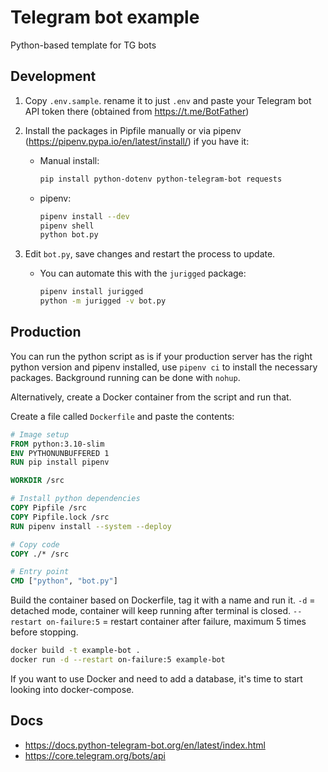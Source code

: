 # Telegram bot example

Python-based template for TG bots

## Development

1. Copy `.env.sample`. rename it to just `.env` and paste your Telegram bot API token there (obtained from https://t.me/BotFather)

2. Install the packages in Pipfile manually or via pipenv (https://pipenv.pypa.io/en/latest/install/) if you have it:
    - Manual install:
        ```bash
        pip install python-dotenv python-telegram-bot requests
        ```

    - pipenv:
        ```bash
        pipenv install --dev
        pipenv shell
        python bot.py
        ```

3. Edit `bot.py`, save changes and restart the process to update.
    - You can automate this with the `jurigged` package:

        ```bash
        pipenv install jurigged
        python -m jurigged -v bot.py
        ```

## Production

You can run the python script as is if your production server has the right python version and pipenv installed, use `pipenv ci` to install the necessary packages. Background running can be done with `nohup`.

Alternatively, create a Docker container from the script and run that.

Create a file called `Dockerfile` and paste the contents:
```Dockerfile
# Image setup
FROM python:3.10-slim
ENV PYTHONUNBUFFERED 1
RUN pip install pipenv

WORKDIR /src

# Install python dependencies
COPY Pipfile /src
COPY Pipfile.lock /src
RUN pipenv install --system --deploy

# Copy code
COPY ./* /src

# Entry point
CMD ["python", "bot.py"]
```

Build the container based on Dockerfile, tag it with a name and run it. `-d` = detached mode, container will keep running after terminal is closed. `--restart on-failure:5` = restart container after failure, maximum 5 times before stopping.
```bash
docker build -t example-bot .
docker run -d --restart on-failure:5 example-bot
```

If you want to use Docker and need to add a database, it's time to start looking into docker-compose.

## Docs

- https://docs.python-telegram-bot.org/en/latest/index.html
- https://core.telegram.org/bots/api